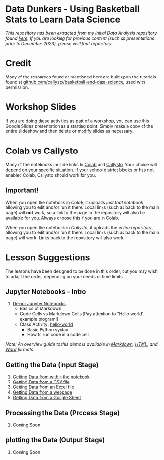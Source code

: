 # Data Dunkers - Using Basketball Stats to Learn Data Science

*This repository has been extracted from my initial Data Analysis repository found [here](https://github.com/pbeens/Data-Analysis). If you are looking for previous content (such as presentations prior to December 2023), please visit that repository.*

# Credit

Many of the resources found or mentioned here are built upon the tutorials found at [github.com/callysto/basketball-and-data-science](https://github.com/callysto/basketball-and-data-science), used with permission.

# Workshop Slides

If you are doing these activities as part of a workshop, you can use this [Google Slides presentation](https://bit.ly/dd-slides) as a starting point. Simply make a copy of the entire slideshow and then delete or modify slides as necessary.

# Colab vs Callysto

Many of the notebooks include links to [Colab](https://colab.research.google.com/) and [Callysto](https://hub.callysto.ca/). Your choice will depend on your specific situation. If your school district blocks or has not enabled Colab, Callysto should work for you.

## Important!

When you open the notebook in *Colab*, it uploads *just that notebook*, allowing you to edit and/or run it there. Local links (such as back to the main page) will **not** work, so a link to the page in the repository will also be available for you. Always choose this if you are in Colab.

When you open the notebook in *Callysto*, it uploads the *entire repository*, allowing you to edit and/or run it there. Local links (such as back to the main page) will work. Links back to the repository will also work. 

# Lesson Suggestions

The lessons have been designed to be done in this order, but you may wish to adapt the order, depending on your needs or time limits.

## Jupyter Notebooks - Intro

1. [Demo: Jupyter Notebooks](Demos/jupyter-notebook-demo.ipynb)
   * Basics of Markdown
   * Code Cells vs Markdown Cells (Pay attention to "Hello world" example program!) 
   * Class Activity: [hello-world](Activities/hello-world.ipynb)
        * Basic Python syntax
        * How to run code in a code cell

*Note: An overview guide to this demo is available in [Markdown](Demos/jupyter-notebook-demo-guide.md), [HTML](Demos/jupyter-notebook-demo-guide.html), and [Word](Demos/jupyter-notebook-demo-guide.docx) formats.*

## Getting the Data (Input Stage)

1. [Getting Data from within the notebook](Demos/where-can-we-get-data-from-internal.ipynb)
2. [Getting Data from a CSV file](Demos/where-can-we-get-data-from-csv.ipynb)
3. [Getting Data from an Excel file](Demos/where-can-we-get-data-from-excel.ipynb)
4. [Getting Data from a webpage](Demos/where-can-we-get-data-from-webpage.ipynb)
5. [Getting Data from a Google Sheet](Demos/where-can-we-get-data-from-google-sheet.ipynb)

## Processing the Data (Process Stage)

1. Coming Soon

## plotting the Data (Output Stage)

1. Coming Soon